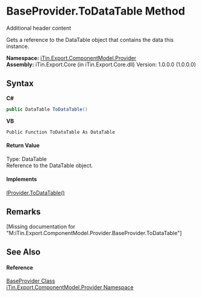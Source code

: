 # BaseProvider.ToDataTable Method 
Additional header content 

Gets a reference to the DataTable object that contains the data this instance.

**Namespace:**&nbsp;<a href="N_iTin_Export_ComponentModel_Provider">iTin.Export.ComponentModel.Provider</a><br />**Assembly:**&nbsp;iTin.Export.Core (in iTin.Export.Core.dll) Version: 1.0.0.0 (1.0.0.0)

## Syntax

**C#**<br />
``` C#
public DataTable ToDataTable()
```

**VB**<br />
``` VB
Public Function ToDataTable As DataTable
```


#### Return Value
Type: DataTable<br />Reference to the DataTable object.

#### Implements
<a href="M_iTin_Export_ComponentModel_Provider_IProvider_ToDataTable">IProvider.ToDataTable()</a><br />

## Remarks
\[Missing <remarks> documentation for "M:iTin.Export.ComponentModel.Provider.BaseProvider.ToDataTable"\]

## See Also


#### Reference
<a href="T_iTin_Export_ComponentModel_Provider_BaseProvider">BaseProvider Class</a><br /><a href="N_iTin_Export_ComponentModel_Provider">iTin.Export.ComponentModel.Provider Namespace</a><br />